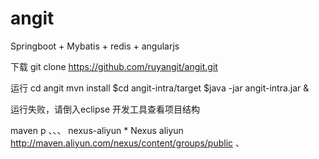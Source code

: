 # angit

Springboot + Mybatis + redis + angularjs

下载
git clone https://github.com/ruyangit/angit.git

运行
cd angit
mvn install
$cd angit-intra/target 
$java -jar angit-intra.jar &

运行失败，请倒入eclipse 开发工具查看项目结构

maven p
、、、
<mirror>
    <id>nexus-aliyun</id>
    <mirrorOf>*</mirrorOf>
    <name>Nexus aliyun</name>
    <url>http://maven.aliyun.com/nexus/content/groups/public</url>
</mirror> 
、
